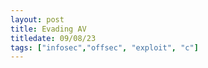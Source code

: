 ```yaml
---
layout: post
title: Evading AV
titledate: 09/08/23
tags: ["infosec","offsec", "exploit", "c"]
---
```


